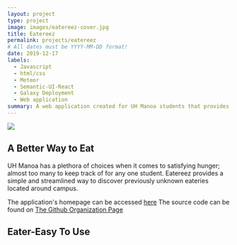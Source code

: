 ```yaml
---
layout: project
type: project
image: images/eatereez-cover.jpg
title: Eatereez
permalink: projects/eatereez
# All dates must be YYYY-MM-DD format!
date: 2019-12-17
labels:
  - Javascript
  - html/css
  - Meteor
  - Semantic-UI-React
  - Galaxy Deployment
  - Web application
summary: A web application created for UH Manoa students that provides information about where to get food on campus.
---
```


<img class="ui medium right floated rounded image" src="../images/">

## A Better Way to Eat

UH Manoa has a plethora of choices when it comes to satisfying hunger; almost too many to keep track of for any one
 student. Eatereez provides a simple and streamlined way to discover previously unknown eateries located around
  campus. 
 
 The application's homepage can be accessed [here](https://nutrition-positions.github.io/)
 The source code can be found on [The Github Organization Page](https://github.com/nutrition-positions/eatereez)
 
 ## Eater-Easy To Use
 



